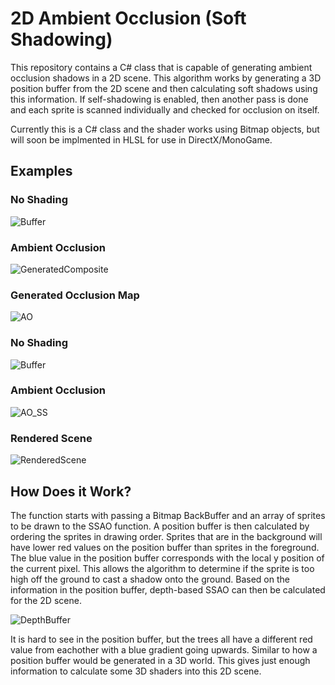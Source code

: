 # 2D Ambient Occlusion (Soft Shadowing)
This repository contains a C# class that is capable of generating
ambient occlusion shadows in a 2D scene. This algorithm works by
generating a 3D position buffer from the 2D scene and then
calculating soft shadows using this information. If self-shadowing
is enabled, then another pass is done and each sprite is scanned
individually and checked for occlusion on itself.

Currently this is a C# class and the shader works using Bitmap objects,
but will soon be implmented in HLSL for use in DirectX/MonoGame.

## Examples
### No Shading
![Buffer](https://github.com/STOL4S/2D-Ambient-Occlusion/assets/138336394/8a84c6a5-1337-4c0f-9e5c-1478543f6e12)
### Ambient Occlusion
![GeneratedComposite](https://github.com/STOL4S/2D-Ambient-Occlusion/assets/138336394/f371e30a-ac95-4666-a679-0915581742eb)
### Generated Occlusion Map
![AO](https://github.com/STOL4S/2D-Ambient-Occlusion/assets/138336394/5a83ea8b-66b4-4ee5-9b5c-a41c489fc06b)

### No Shading
![Buffer](https://github.com/STOL4S/2D-Ambient-Occlusion/assets/138336394/e9b45384-9187-4371-ad0e-39b2e8ac2e66)
### Ambient Occlusion
![AO_SS](https://github.com/STOL4S/2D-Ambient-Occlusion/assets/138336394/f3c3f7aa-b776-4103-aa9f-664c593cb3d4)
### Rendered Scene
![RenderedScene](https://github.com/STOL4S/2D-Ambient-Occlusion/assets/138336394/ca876fdb-199c-4b48-82aa-3336622afd5d)

## How Does it Work?
The function starts with passing a Bitmap BackBuffer and an array of sprites to be drawn to the SSAO function.
A position buffer is then calculated by ordering the sprites in drawing order. Sprites that are in the background
will have lower red values on the position buffer than sprites in the foreground. The blue value in the position
buffer corresponds with the local y position of the current pixel. This allows the algorithm to determine if the
sprite is too high off the ground to cast a shadow onto the ground. Based on the information in the position buffer,
depth-based SSAO can then be calculated for the 2D scene.

![DepthBuffer](https://github.com/STOL4S/2D-Ambient-Occlusion/assets/138336394/79c5a2fd-cae9-4ace-b033-278f6bf125d7)

It is hard to see in the position buffer, but the trees all have a different red value from eachother with a blue gradient going upwards.
Similar to how a position buffer would be generated in a 3D world. This gives just enough information to calculate some 3D shaders
into this 2D scene.
